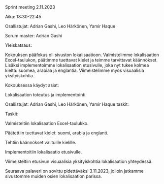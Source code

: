 Sprint meeting 2.11.2023



Aika: 18:30-22:45

Osallistujat: Adrian Gashi, Leo Härkönen, Yamir Haque

Scrum master: Adrian Gashi



Yleiskatsaus:

Kokouksen pääfokus oli sivuston lokalisaatioon. Valmistelimme lokalisaation Excel-taulukon, päätimme tuettavat kielet ja teimme tarvittavat käännökset. Lisäksi implementoimme lokalisaation etusivulle, joka nyt tukee kolmea kieltä: suomea, arabiaa ja englantia. Viimeistelimme myös visuaalisia yksityiskohtia.



Kokouksessa käydyt asiat:



Lokalisaation toteutus ja implementointi

Osallistujat: Adrian Gashi, Leo Härkönen, Yamir Haque taskit:



Taskit:

Valmisteltiin lokalisaation Excel-taulukko.

Päätettiin tuettavat kielet: suomi, arabia ja englanti.

Tehtiin käännökset valituille kielille.

Implementoitiin lokalisaatio etusivulle.

Viimeisteltiin etusivun visuaalisia yksityiskohtia lokalisaation yhteydessä.



Seuraava palaveri on sovittu pidettäväksi 3.11.2023, jolloin jatkamme sivustomme muiden osien lokalisaation parissa.
